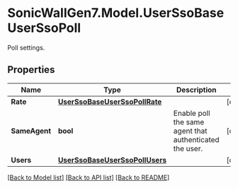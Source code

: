 # SonicWallGen7.Model.UserSsoBaseUserSsoPoll
Poll settings.

## Properties

Name | Type | Description | Notes
------------ | ------------- | ------------- | -------------
**Rate** | [**UserSsoBaseUserSsoPollRate**](UserSsoBaseUserSsoPollRate.md) |  | [optional] 
**SameAgent** | **bool** | Enable poll the same agent that authenticated the user. | [optional] 
**Users** | [**UserSsoBaseUserSsoPollUsers**](UserSsoBaseUserSsoPollUsers.md) |  | [optional] 

[[Back to Model list]](../README.md#documentation-for-models) [[Back to API list]](../README.md#documentation-for-api-endpoints) [[Back to README]](../README.md)

